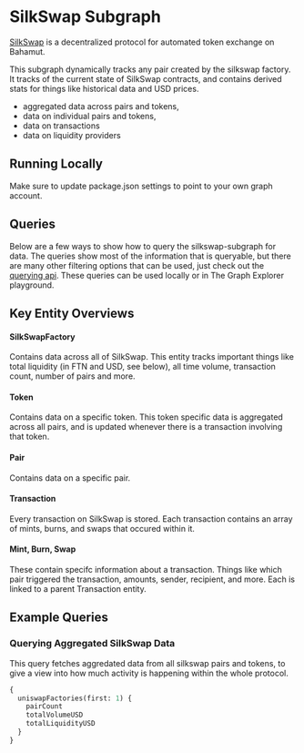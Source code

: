 # SilkSwap Subgraph

[SilkSwap](https://silkswap.me/) is a decentralized protocol for automated token exchange on Bahamut.

This subgraph dynamically tracks any pair created by the silkswap factory. It tracks of the current state of SilkSwap contracts, and contains derived stats for things like historical data and USD prices.

- aggregated data across pairs and tokens,
- data on individual pairs and tokens,
- data on transactions
- data on liquidity providers

## Running Locally

Make sure to update package.json settings to point to your own graph account.

## Queries

Below are a few ways to show how to query the silkswap-subgraph for data. The queries show most of the information that is queryable, but there are many other filtering options that can be used, just check out the [querying api](https://thegraph.com/docs/graphql-api). These queries can be used locally or in The Graph Explorer playground.

## Key Entity Overviews

#### SilkSwapFactory

Contains data across all of SilkSwap. This entity tracks important things like total liquidity (in FTN and USD, see below), all time volume, transaction count, number of pairs and more.

#### Token

Contains data on a specific token. This token specific data is aggregated across all pairs, and is updated whenever there is a transaction involving that token.

#### Pair

Contains data on a specific pair.

#### Transaction

Every transaction on SilkSwap is stored. Each transaction contains an array of mints, burns, and swaps that occured within it.

#### Mint, Burn, Swap

These contain specifc information about a transaction. Things like which pair triggered the transaction, amounts, sender, recipient, and more. Each is linked to a parent Transaction entity.

## Example Queries

### Querying Aggregated SilkSwap Data

This query fetches aggredated data from all silkswap pairs and tokens, to give a view into how much activity is happening within the whole protocol.

```graphql
{
  uniswapFactories(first: 1) {
    pairCount
    totalVolumeUSD
    totalLiquidityUSD
  }
}
```
